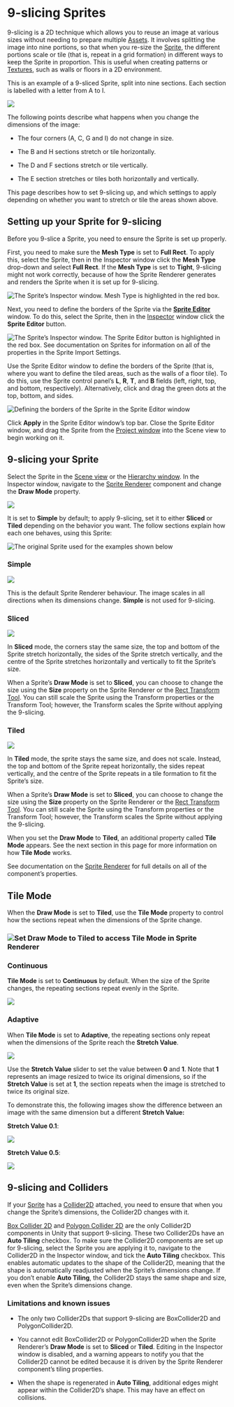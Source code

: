 # 9-slicing Sprites 

9-slicing is a 2D technique which allows you to reuse an image at various sizes without needing to prepare multiple [Assets](AssetWorkflow). It involves splitting the image into nine portions, so that when you re-size the [Sprite](Sprites), the different portions scale or tile (that is, repeat in a grid formation) in different ways to keep the Sprite in proportion. This is useful when creating patterns or [Textures](class-TextureImporter), such as walls or floors in a 2D environment.

This is an example of a 9-sliced Sprite, split into nine sections. Each section is labelled with a letter from A to I.

![](../uploads/Main/9SliceSprites-0.png)

The following points describe what happens when you change the dimensions of the image:

* The four corners (A, C, G and I) do not change in size.

* The B and H sections stretch or tile horizontally.

* The D and F sections stretch or tile vertically.

* The E section stretches or tiles both horizontally and vertically.

This page describes how to set 9-slicing up, and which settings to apply depending on whether you want to stretch or tile the areas shown above.

## Setting up your Sprite for 9-slicing

Before you 9-slice a Sprite, you need to ensure the Sprite is set up properly.

First, you need to make sure the __Mesh Type__ is set to __Full Rect__. To apply this, select the Sprite, then in the Inspector window click the __Mesh Type__ drop-down and select __Full Rect__. If the __Mesh Type__ is set to __Tight__, 9-slicing might not work correctly, because of how the Sprite Renderer generates and renders the Sprite when it is set up for 9-slicing. 

![The Sprite’s Inspector window. __Mesh Type__ is highlighted in the red box.](../uploads/Main/9SliceSprites-1.png)

Next, you need to define the borders of the Sprite via the [__Sprite Editor__](SpriteEditor) window. To do this, select the Sprite, then in the [Inspector](UsingTheInspector) window click the __Sprite Editor__ button.

![The Sprite’s Inspector window. The __Sprite Editor__ button is highlighted in the red box. See documentation on [Sprites](Sprites) for information on all of the properties in the Sprite Import Settings.](../uploads/Main/9SliceSprites-2.png)

Use the Sprite Editor window to define the borders of the Sprite (that is, where you want to define the tiled areas, such as the walls of a floor tile). To do this, use the Sprite control panel’s __L__, __R__, __T__, and __B__ fields (left, right, top, and bottom, respectively). Alternatively, click and drag the green dots at the top, bottom, and sides.

![Defining the borders of the Sprite in the Sprite Editor window](../uploads/Main/9SliceSprites-3.jpg)

Click __Apply__ in the Sprite Editor window’s top bar. Close the Sprite Editor window, and drag the Sprite from the [Project window](ProjectView) into the Scene view to begin working on it.

## 9-slicing your Sprite

Select the Sprite in the [Scene view](UsingTheSceneView) or the [Hierarchy window](Hierarchy). In the Inspector window, navigate to the [Sprite Renderer](class-SpriteRenderer) component and change the __Draw Mode__ property. 

![](../uploads/Main/SpriteRenderer.png)

It is set to __Simple__ by default; to apply 9-slicing, set it to either __Sliced__ or __Tiled__ depending on the behavior you want. The follow sections explain how each one behaves, using this Sprite:

![The original Sprite used for the examples shown below](../uploads/Main/9SliceSprites-4.jpg)

### Simple

![](../uploads/Main/9SliceSprites-5.png)

This is the default Sprite Renderer behaviour. The image scales in all directions when its dimensions change. __Simple__ is not used for 9-slicing.

### Sliced

![](../uploads/Main/9SliceSprites-6.png)

In __Sliced__ mode, the corners stay the same size, the top and bottom of the Sprite stretch horizontally, the sides of the Sprite stretch vertically, and the centre of the Sprite stretches horizontally and vertically to fit the Sprite’s size.

When a Sprite’s __Draw Mode__ is set to __Sliced__, you can choose to change the size using the __Size__ property on the Sprite Renderer or the [Rect Transform Tool](Toolbar). You can still scale the Sprite using the Transform properties or the Transform Tool; however, the Transform scales the Sprite without applying the 9-slicing. 

### Tiled

![](../uploads/Main/9SliceSprites-7.png)

In __Tiled__ mode, the sprite stays the same size, and does not scale. Instead, the top and bottom of the Sprite repeat horizontally, the sides repeat vertically, and the centre of the Sprite repeats in a tile formation to fit the Sprite’s size.

When a Sprite’s __Draw Mode__ is set to __Sliced__, you can choose to change the size using the __Size__ property on the Sprite Renderer or the [Rect Transform Tool](Toolbar). You can still scale the Sprite using the Transform properties or the Transform Tool; however, the Transform scales the Sprite without applying the 9-slicing. 

When you set the __Draw Mode__ to __Tiled__, an additional property called __Tile Mode__ appears. See the next section in this page for more information on how __Tile Mode__ works. 

See documentation on the [Sprite Renderer](class-SpriteRenderer) for full details on all of the component’s properties.

## Tile Mode

When the __Draw Mode__ is set to __Tiled__, use the __Tile Mode__ property to control how the sections repeat when the dimensions of the Sprite change.

### ![Set __Draw Mode__  to  __Tiled__  to access __Tile Mode__ in  __Sprite Renderer__](../uploads/Main/9SliceSprites-8.png)

### Continuous

__Tile Mode__ is set to __Continuous__ by default. When the size of the Sprite changes, the repeating sections repeat evenly in the Sprite.

![](../uploads/Main/9SliceSprites-9.png)

### Adaptive

When __Tile Mode__ is set to __Adaptive__, the repeating sections only repeat when the dimensions of the Sprite reach the __Stretch Value__. 

![](../uploads/Main/9SliceSprites-10.png)

Use the __Stretch Value__ slider to set the value between __0__ and __1__. Note that __1__ represents an image resized to twice its original dimensions, so if the __Stretch Value__ is set at __1__, the section repeats when the image is stretched to twice its original size.

To demonstrate this, the following images show the difference between an image with the same dimension but a different __Stretch Value:__

__Stretch Value 0.1__:

![](../uploads/Main/9SliceSprites-11.png)

__Stretch Value 0.5__:

![](../uploads/Main/9SliceSprites-12.png)

## 9-slicing and Colliders

If your [Sprite](Sprites) has a [Collider2D](Collider2D) attached, you need to ensure that when you change the Sprite’s dimensions, the Collider2D changes with it.

[Box Collider 2D](class-BoxCollider2D) and [Polygon Collider 2D](class-PolygonCollider2D) are the only Collider2D components in Unity that support 9-slicing. These two Collider2Ds have an __Auto Tiling__ checkbox. To make sure the Collider2D components are set up for 9-slicing, select the Sprite you are applying it to, navigate to the Collider2D in the Inspector window, and tick the __Auto Tiling__ checkbox. This enables automatic updates to the shape of the Collider2D, meaning that the shape is automatically readjusted when the Sprite’s dimensions change. If you don’t enable __Auto Tiling__, the Collider2D stays the same shape and size, even when the Sprite’s dimensions change.

### Limitations and known issues

* The only two Collider2Ds that support 9-slicing are BoxCollider2D and PolygonCollider2D.

* You cannot edit BoxCollider2D or PolygonCollider2D when the Sprite Renderer’s __Draw Mode__ is set to __Sliced__ or __Tiled__. Editing in the Inspector window is disabled, and a warning appears to notify you that the Collider2D cannot be edited because it is driven by the Sprite Renderer component’s tiling properties.

* When the shape is regenerated in __Auto Tiling__, additional edges might appear within the Collider2D’s shape. This may have an effect on collisions.

